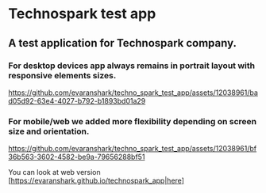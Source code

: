 # Technospark test app

## A test application for Technospark company.

### For desktop devices app always remains in portrait layout with responsive elements sizes.

https://github.com/evaranshark/techno_spark_test_app/assets/12038961/bad05d92-63e4-4027-b792-b1893bd01a29

### For mobile/web we added more flexibility depending on screen size and orientation.

https://github.com/evaranshark/techno_spark_test_app/assets/12038961/bf36b563-3602-4582-be9a-79656288bf51

You can look at web version [https://evaranshark.github.io/technospark_app|here]

